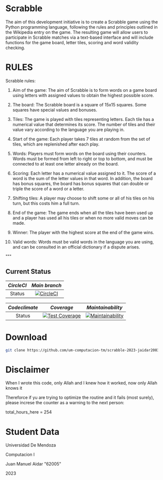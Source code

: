 # Scrabble

The aim of this development initiative is to create a Scrabble game using the Python programming language, following the rules and principles outlined in the Wikipedia entry on the game. 
The resulting game will allow users to participate in Scrabble matches via a text-based interface and will include functions for the game board, 
letter tiles, scoring and word validity checking.

# RULES

Scrabble rules:
                        
1. Aim of the game: The aim of Scrabble is to form words on a game board using letters with assigned values to obtain the highest possible score.
                        
2. The board: The Scrabble board is a square of 15x15 squares. Some squares have special values and bonuses.
                        
3. Tiles: The game is played with tiles representing letters. Each tile has a numerical value that determines its score. 
The number of tiles and their value vary according to the language you are playing in.
                        
4. Start of the game: Each player takes 7 tiles at random from the set of tiles, which are replenished after each play.
                        
5. Words: Players must form words on the board using their counters. Words must be formed from left to right or top to bottom, 
and must be connected to at least one letter already on the board.
                        
6. Scoring: Each letter has a numerical value assigned to it. The score of a word is the sum of the letter values in that word. In addition, the board has bonus squares, the board has bonus squares that can double or triple the score of a word or a letter.
                        
7. Shifting tiles: A player may choose to shift some or all of his tiles on his turn, but this costs him a full turn.
                        
8. End of the game: The game ends when all the tiles have been used up and a player has used all his tiles or when no more valid moves can be made.
                        
9. Winner: The player with the highest score at the end of the game wins.
                        
10. Valid words: Words must be valid words in the language you are using, and can be consulted in an official dictionary if a dispute arises.

"""

## Current Status

| *_CircleCI_* | *_Main branch_* |
| :---:   | :---:   |
| Status |[![CircleCI](https://dl.circleci.com/status-badge/img/gh/um-computacion-tm/scrabble-2023-jaidar2003/tree/main.svg?style=svg)](https://dl.circleci.com/status-badge/redirect/gh/um-computacion-tm/scrabble-2023-jaidar2003/tree/main)

| _*Codeclimate*_ | *_Coverage_* | *_Maintainability_* |
| :---:   | :---:   | :---: |
| Status |[![Test Coverage](https://api.codeclimate.com/v1/badges/73676511189bdd7736c5/test_coverage)](https://codeclimate.com/github/um-computacion-tm/scrabble-2023-jaidar2003/test_coverage) | [![Maintainability](https://api.codeclimate.com/v1/badges/73676511189bdd7736c5/maintainability)](https://codeclimate.com/github/um-computacion-tm/scrabble-2023-jaidar2003/maintainability)

# Download
```bash
git clone https://github.com/um-computacion-tm/scrabble-2023-jaidar2003
```

# Disclaimer

When I wrote this code, only Allah and I knew how it worked,
now only Allah knows it

Thereforce if yu are trying to optimize the routine and it fails (most surely), please 
increse the counter as a warning to the next person:

total_hours_here = 254

# Student Data

Universidad De Mendoza

Computacion I

Juan Manuel Aidar "62005" 

2023


